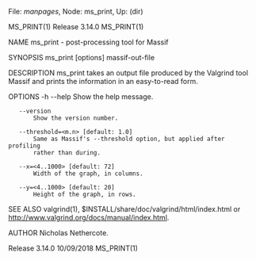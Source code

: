 File: *manpages*,  Node: ms_print,  Up: (dir)

MS_PRINT(1)                     Release 3.14.0                     MS_PRINT(1)



NAME
       ms_print - post-processing tool for Massif

SYNOPSIS
       ms_print [options] massif-out-file

DESCRIPTION
       ms_print takes an output file produced by the Valgrind tool Massif and
       prints the information in an easy-to-read form.

OPTIONS
       -h --help
           Show the help message.

       --version
           Show the version number.

       --threshold=<m.n> [default: 1.0]
           Same as Massif's --threshold option, but applied after profiling
           rather than during.

       --x=<4..1000> [default: 72]
           Width of the graph, in columns.

       --y=<4..1000> [default: 20]
           Height of the graph, in rows.

SEE ALSO
       valgrind(1), $INSTALL/share/doc/valgrind/html/index.html or
       http://www.valgrind.org/docs/manual/index.html.

AUTHOR
       Nicholas Nethercote.



Release 3.14.0                    10/09/2018                       MS_PRINT(1)
